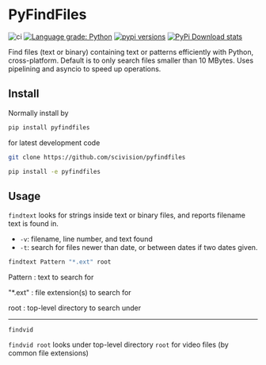 # PyFindFiles

![ci](https://github.com/scivision/pyfindfiles/workflows/ci/badge.svg)
[![Language grade: Python](https://img.shields.io/lgtm/grade/python/g/scivision/pyfindfiles.svg?logo=lgtm&logoWidth=18)](https://lgtm.com/projects/g/scivision/pyfindfiles/context:python)
[![pypi versions](https://img.shields.io/pypi/pyversions/pyfindfiles.svg)](https://pypi.python.org/pypi/pyfindfiles)
[![PyPi Download stats](http://pepy.tech/badge/pyfindfiles)](http://pepy.tech/project/pyfindfiles)

Find files (text or binary) containing text or patterns efficiently with Python, cross-platform.
Default is to only search files smaller than 10 MBytes.
Uses pipelining and asyncio to speed up operations.

## Install

Normally install by

```sh
pip install pyfindfiles
```

for latest development code

```sh
git clone https://github.com/scivision/pyfindfiles

pip install -e pyfindfiles
```

## Usage

`findtext` looks for strings inside text or binary files, and reports filename text is found in.

* `-v`: filename, line number, and text found
* `-t`: search for files newer than date, or between dates if two dates given.

```sh
findtext Pattern "*.ext" root
```

Pattern
: text to search for

"*.ext"
: file extension(s) to search for

root
: top-level directory to search under

---

`findvid`

`findvid root` looks under top-level directory `root` for video files (by common file extensions)
